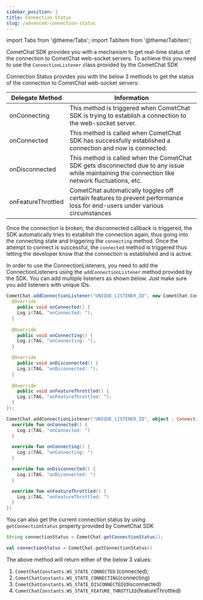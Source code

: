 ```yaml
---
sidebar_position: 1
title: Connection Status
slug: /advanced-connection-status
---
```


import Tabs from '@theme/Tabs';
import TabItem from '@theme/TabItem';

CometChat SDK provides you with a mechanism to get real-time status of the connection to CometChat web-socket servers. To achieve this you need to use the `ConnectionListener` class provided by the CometChat SDK

Connection Status provides you with the below 3 methods to get the status of the connection to CometChat web-socket servers:

| Delegate Method | Information | 
| ---- | ---- | 
| onConnecting | This method is triggered when CometChat SDK is trying to establish a connection to the web-socket server. | 
| onConnected | This method is called when CometChat SDK has successfully established a connection and now is connected. | 
| onDisconnected | This method is called when the CometChat SDK gets disconnected due to any issue while maintaining the connection like network fluctuations, etc. | 
| onFeatureThrottled | CometChat automatically toggles off certain features to prevent performance loss for end-users under various circumstances | 


Once the connection is broken, the disconnected callback is triggered, the SDK automatically tries to establish the connection again, thus going into the connecting state and triggering the `connecting` method. Once the attempt to connect is successful, the `connected` method is triggered thus letting the developer know that the connection is established and is active.

In order to use the ConnectionListeners, you need to add the ConnectionListeners using the `addConnectionListener` method provided by the SDK. You can add multiple listeners as shown below. Just make sure you add listeners with unique IDs.

<Tabs>
<TabItem value="Java" label="Java">

```java
CometChat.addConnectionListener("UNIQUE_LISTENER_ID", new CometChat.ConnectionListener() {
  @Override
    public void onConnected() {
    Log.i(TAG, "onConnected: ");
  }
  
  @Override
    public void onConnecting() {
    Log.i(TAG, "onConnecting: ");
  }

  @Override
    public void onDisconnected() {
    Log.i(TAG, "onDiconnected: ");
  }
  
  @Override
    public void onFeatureThrottled() {
    Log.i(TAG, "onFeatureThrottled: ");
  }
});
```
</TabItem>
<TabItem value="Kotlin" label="Kotlin">

```kotlin
CometChat.addConnectionListener("UNIQUE_LISTENER_ID", object : ConnectionListener {
  override fun onConnected() {
    Log.i(TAG, "onConnected: ")
  }

  override fun onConnecting() {
    Log.i(TAG, "onConnecting: ")
  }

  override fun onDisconnected() {
    Log.i(TAG, "onDiconnected: ")
  }

  override fun onFeatureThrottled() {
    Log.i(TAG, "onFeatureThrottled: ")
  }
})
```
</TabItem>
</Tabs>

You can also get the current connection status by using `getConnectionStatus` property provided by CometChat SDK

<Tabs>
<TabItem value="Java" label="Java">

```java
String connectionStatus = CometChat.getConnectionStatus();
```
</TabItem>
<TabItem value="Kotlin" label="Kotlin">

```kotlin
val connectionStatus = CometChat.getConnectionStatus()
```
</TabItem>
</Tabs>

The above method will return either of the below 3 values:

1. `CometChatConstants.WS_STATE_CONNECTED` (connected);
2. `CometChatConstants.WS_STATE_CONNECTING`(connecting)
3. `CometChatConstants.WS_STATE_DISCONNECTED`(disconnected)
4. `CometChatConstants.WS_STATE_FEATURE_THROTTLED`(featureThrottled)
